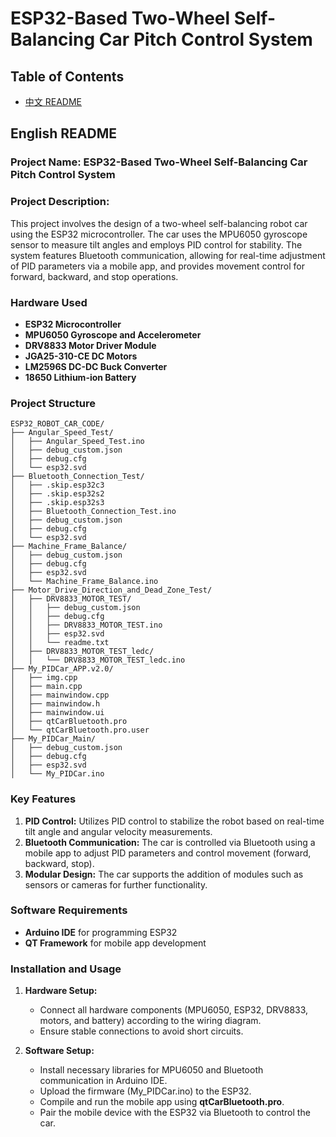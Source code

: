 
# ESP32-Based Two-Wheel Self-Balancing Car Pitch Control System

## Table of Contents
- [中文 README](ESP32_Balancing_Car_README_CN.md)

## English README

### Project Name: ESP32-Based Two-Wheel Self-Balancing Car Pitch Control System
### Project Description:
This project involves the design of a two-wheel self-balancing robot car using the ESP32 microcontroller. The car uses the MPU6050 gyroscope sensor to measure tilt angles and employs PID control for stability. The system features Bluetooth communication, allowing for real-time adjustment of PID parameters via a mobile app, and provides movement control for forward, backward, and stop operations.

### Hardware Used
- **ESP32 Microcontroller**
- **MPU6050 Gyroscope and Accelerometer**
- **DRV8833 Motor Driver Module**
- **JGA25-310-CE DC Motors**
- **LM2596S DC-DC Buck Converter**
- **18650 Lithium-ion Battery**

### Project Structure
```
ESP32_ROBOT_CAR_CODE/
├── Angular_Speed_Test/
│   ├── Angular_Speed_Test.ino
│   ├── debug_custom.json
│   ├── debug.cfg
│   └── esp32.svd
├── Bluetooth_Connection_Test/
│   ├── .skip.esp32c3
│   ├── .skip.esp32s2
│   ├── .skip.esp32s3
│   ├── Bluetooth_Connection_Test.ino
│   ├── debug_custom.json
│   ├── debug.cfg
│   └── esp32.svd
├── Machine_Frame_Balance/
│   ├── debug_custom.json
│   ├── debug.cfg
│   ├── esp32.svd
│   └── Machine_Frame_Balance.ino
├── Motor_Drive_Direction_and_Dead_Zone_Test/
│   ├── DRV8833_MOTOR_TEST/
│   │   ├── debug_custom.json
│   │   ├── debug.cfg
│   │   ├── DRV8833_MOTOR_TEST.ino
│   │   ├── esp32.svd
│   │   └── readme.txt
│   ├── DRV8833_MOTOR_TEST_ledc/
│   │   └── DRV8833_MOTOR_TEST_ledc.ino
├── My_PIDCar_APP.v2.0/
│   ├── img.cpp
│   ├── main.cpp
│   ├── mainwindow.cpp
│   ├── mainwindow.h
│   ├── mainwindow.ui
│   ├── qtCarBluetooth.pro
│   └── qtCarBluetooth.pro.user
├── My_PIDCar_Main/
│   ├── debug_custom.json
│   ├── debug.cfg
│   ├── esp32.svd
│   └── My_PIDCar.ino
```

### Key Features
1. **PID Control:** Utilizes PID control to stabilize the robot based on real-time tilt angle and angular velocity measurements.
2. **Bluetooth Communication:** The car is controlled via Bluetooth using a mobile app to adjust PID parameters and control movement (forward, backward, stop).
3. **Modular Design:** The car supports the addition of modules such as sensors or cameras for further functionality.

### Software Requirements
- **Arduino IDE** for programming ESP32
- **QT Framework** for mobile app development

### Installation and Usage
1. **Hardware Setup:**
   - Connect all hardware components (MPU6050, ESP32, DRV8833, motors, and battery) according to the wiring diagram.
   - Ensure stable connections to avoid short circuits.

2. **Software Setup:**
   - Install necessary libraries for MPU6050 and Bluetooth communication in Arduino IDE.
   - Upload the firmware (My_PIDCar.ino) to the ESP32.
   - Compile and run the mobile app using **qtCarBluetooth.pro**.
   - Pair the mobile device with the ESP32 via Bluetooth to control the car.
